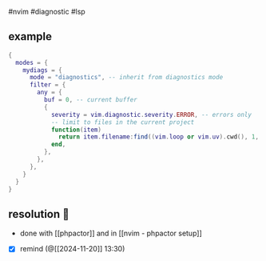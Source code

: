 #nvim 
#diagnostic
#lsp
## example
```lua
{
  modes = {
    mydiags = {
      mode = "diagnostics", -- inherit from diagnostics mode
      filter = {
        any = {
          buf = 0, -- current buffer
          {
            severity = vim.diagnostic.severity.ERROR, -- errors only
            -- limit to files in the current project
            function(item)
              return item.filename:find((vim.loop or vim.uv).cwd(), 1, true)
            end,
          },
        },
      },
    }
  }
}
```

## resolution 🥅
- done with [[phpactor]] and in [[nvim - phpactor setup]]

- [x] remind (@[[2024-11-20]] 13:30)

